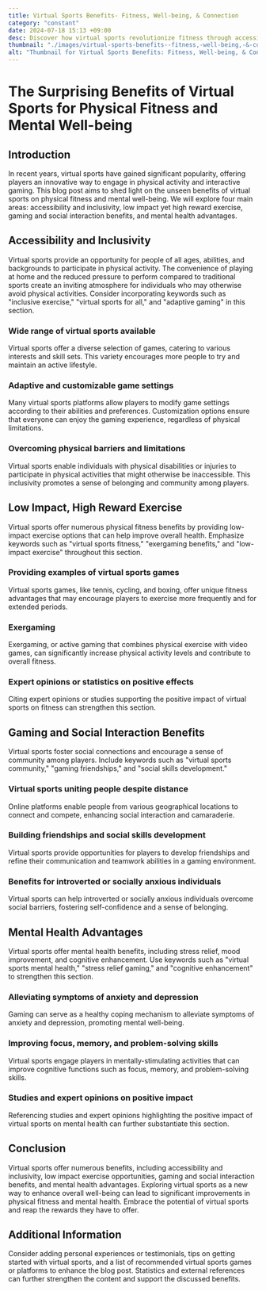 ```yaml
---
title: Virtual Sports Benefits- Fitness, Well-being, & Connection
category: "constant"
date: 2024-07-18 15:13 +09:00
desc: Discover how virtual sports revolutionize fitness through accessibility, low-impact exercise, social interaction, and mental health advantages.
thumbnail: "./images/virtual-sports-benefits--fitness,-well-being,-&-connection.png"
alt: "Thumbnail for Virtual Sports Benefits: Fitness, Well-being, & Connection"
---
```


# The Surprising Benefits of Virtual Sports for Physical Fitness and Mental Well-being

## Introduction

In recent years, virtual sports have gained significant popularity, offering players an innovative way to engage in physical activity and interactive gaming. This blog post aims to shed light on the unseen benefits of virtual sports on physical fitness and mental well-being. We will explore four main areas: accessibility and inclusivity, low impact yet high reward exercise, gaming and social interaction benefits, and mental health advantages.

## Accessibility and Inclusivity

Virtual sports provide an opportunity for people of all ages, abilities, and backgrounds to participate in physical activity. The convenience of playing at home and the reduced pressure to perform compared to traditional sports create an inviting atmosphere for individuals who may otherwise avoid physical activities. Consider incorporating keywords such as "inclusive exercise," "virtual sports for all," and "adaptive gaming" in this section.

### Wide range of virtual sports available

Virtual sports offer a diverse selection of games, catering to various interests and skill sets. This variety encourages more people to try and maintain an active lifestyle.

### Adaptive and customizable game settings

Many virtual sports platforms allow players to modify game settings according to their abilities and preferences. Customization options ensure that everyone can enjoy the gaming experience, regardless of physical limitations.

### Overcoming physical barriers and limitations

Virtual sports enable individuals with physical disabilities or injuries to participate in physical activities that might otherwise be inaccessible. This inclusivity promotes a sense of belonging and community among players.

## Low Impact, High Reward Exercise

Virtual sports offer numerous physical fitness benefits by providing low-impact exercise options that can help improve overall health. Emphasize keywords such as "virtual sports fitness," "exergaming benefits," and "low-impact exercise" throughout this section.

### Providing examples of virtual sports games

Virtual sports games, like tennis, cycling, and boxing, offer unique fitness advantages that may encourage players to exercise more frequently and for extended periods.

### Exergaming

Exergaming, or active gaming that combines physical exercise with video games, can significantly increase physical activity levels and contribute to overall fitness.

### Expert opinions or statistics on positive effects

Citing expert opinions or studies supporting the positive impact of virtual sports on fitness can strengthen this section.

## Gaming and Social Interaction Benefits

Virtual sports foster social connections and encourage a sense of community among players. Include keywords such as "virtual sports community," "gaming friendships," and "social skills development."

### Virtual sports uniting people despite distance

Online platforms enable people from various geographical locations to connect and compete, enhancing social interaction and camaraderie.

### Building friendships and social skills development

Virtual sports provide opportunities for players to develop friendships and refine their communication and teamwork abilities in a gaming environment.

### Benefits for introverted or socially anxious individuals

Virtual sports can help introverted or socially anxious individuals overcome social barriers, fostering self-confidence and a sense of belonging.

## Mental Health Advantages

Virtual sports offer mental health benefits, including stress relief, mood improvement, and cognitive enhancement. Use keywords such as "virtual sports mental health," "stress relief gaming," and "cognitive enhancement" to strengthen this section.

### Alleviating symptoms of anxiety and depression

Gaming can serve as a healthy coping mechanism to alleviate symptoms of anxiety and depression, promoting mental well-being.

### Improving focus, memory, and problem-solving skills

Virtual sports engage players in mentally-stimulating activities that can improve cognitive functions such as focus, memory, and problem-solving skills.

### Studies and expert opinions on positive impact

Referencing studies and expert opinions highlighting the positive impact of virtual sports on mental health can further substantiate this section.

## Conclusion

Virtual sports offer numerous benefits, including accessibility and inclusivity, low impact exercise opportunities, gaming and social interaction benefits, and mental health advantages. Exploring virtual sports as a new way to enhance overall well-being can lead to significant improvements in physical fitness and mental health. Embrace the potential of virtual sports and reap the rewards they have to offer.

## Additional Information

Consider adding personal experiences or testimonials, tips on getting started with virtual sports, and a list of recommended virtual sports games or platforms to enhance the blog post. Statistics and external references can further strengthen the content and support the discussed benefits.